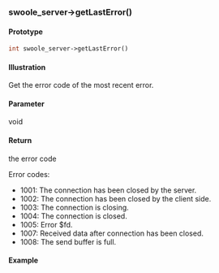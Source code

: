 ### swoole_server->getLastError()

#### Prototype

```php
int swoole_server->getLastError()
```

#### Illustration

Get the error code of the most recent error.

#### Parameter

void

#### Return

the error code

Error codes:
* 1001: The connection has been closed by the server.
* 1002: The connection has been closed by the client side.
* 1003: The connection is closing.
* 1004: The connection is closed.
* 1005: Error $fd.
* 1007: Received data after connection has been closed.
* 1008: The send buffer is full.

#### Example
